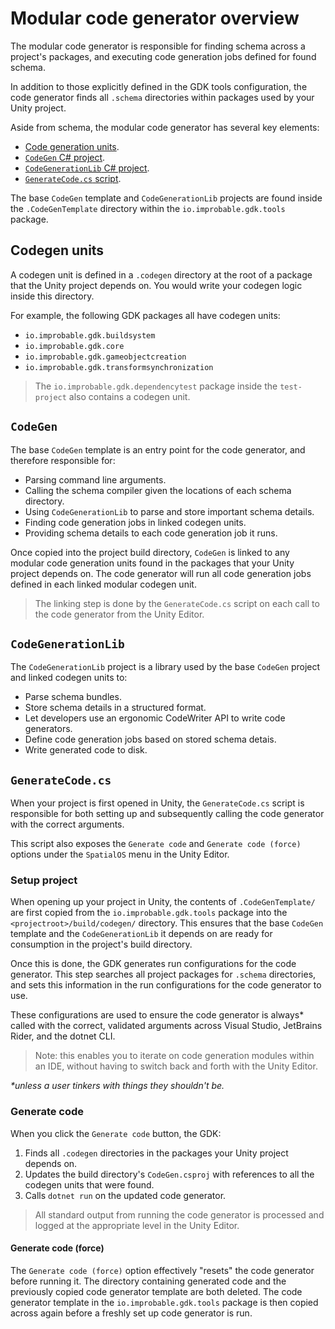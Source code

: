 # Modular code generator overview

The modular code generator is responsible for finding schema across a project's packages, and executing code generation jobs defined for found schema.

In addition to those explicitly defined in the GDK tools configuration, the code generator finds all `.schema` directories within packages used by your Unity project.

Aside from schema, the modular code generator has several key elements:

* [Code generation units](#codegen-units).
* [`CodeGen` C# project](#codegen).
* [`CodeGenerationLib` C# project](#codegenerationlib).
* [`GenerateCode.cs` script](#generatecodecs).

The base `CodeGen` template and `CodeGenerationLib` projects are found inside the `.CodeGenTemplate` directory within the `io.improbable.gdk.tools` package.

## Codegen units

A codegen unit is defined in a `.codegen` directory at the root of a package that the Unity project depends on. You would write your codegen logic inside this directory.

For example, the following GDK packages all have codegen units:

* `io.improbable.gdk.buildsystem`
* `io.improbable.gdk.core`
* `io.improbable.gdk.gameobjectcreation`
* `io.improbable.gdk.transformsynchronization`

> The `io.improbable.gdk.dependencytest` package inside the `test-project` also contains a codegen unit.

## `CodeGen`

The base `CodeGen` template is an entry point for the code generator, and therefore responsible for:

* Parsing command line arguments.
* Calling the schema compiler given the locations of each schema directory.
* Using `CodeGenerationLib` to parse and store important schema details.
* Finding code generation jobs in linked codegen units.
* Providing schema details to each code generation job it runs.

Once copied into the project build directory, `CodeGen` is linked to any modular code generation units found in the packages that your Unity project depends on. The code generator will run all code generation jobs defined in each linked modular codegen unit.

> The linking step is done by the `GenerateCode.cs` script on each call to the code generator from the Unity Editor.

## `CodeGenerationLib`

The `CodeGenerationLib` project is a library used by the base `CodeGen` project and linked codegen units to:

* Parse schema bundles.
* Store schema details in a structured format.
* Let developers use an ergonomic CodeWriter API to write code generators.
* Define code generation jobs based on stored schema detais.
* Write generated code to disk.

## `GenerateCode.cs`

When your project is first opened in Unity, the `GenerateCode.cs` script is responsible for both setting up and subsequently calling the code generator with the correct arguments.

This script also exposes the `Generate code` and `Generate code (force)` options under the `SpatialOS` menu in the Unity Editor.

### Setup project

When opening up your project in Unity, the contents of `.CodeGenTemplate/` are first copied from the `io.improbable.gdk.tools` package into the `<projectroot>/build/codegen/` directory. This ensures that the base `CodeGen` template and the `CodeGenerationLib` it depends on are ready for consumption in the project's build directory.

Once this is done, the GDK generates run configurations for the code generator. This step searches all project packages for `.schema` directories, and sets this information in the run configurations for the code generator to use.

These configurations are used to ensure the code generator is always* called with the correct, validated arguments across Visual Studio, JetBrains Rider, and the dotnet CLI.

> Note: this enables you to iterate on code generation modules within an IDE, without having to switch back and forth with the Unity Editor.

_\*unless a user tinkers with things they shouldn't be._

### Generate code

When you click the `Generate code` button, the GDK:

1. Finds all `.codegen` directories in the packages your Unity project depends on.
1. Updates the build directory's `CodeGen.csproj` with references to all the codegen units that were found.
1. Calls `dotnet run` on the updated code generator.

> All standard output from running the code generator is processed and logged at the appropriate level in the Unity Editor.

#### Generate code (force)

The `Generate code (force)` option effectively "resets" the code generator before running it. The directory containing generated code and the previously copied code generator template are both deleted. The code generator template in the `io.improbable.gdk.tools` package is then copied across again before a freshly set up code generator is run.
